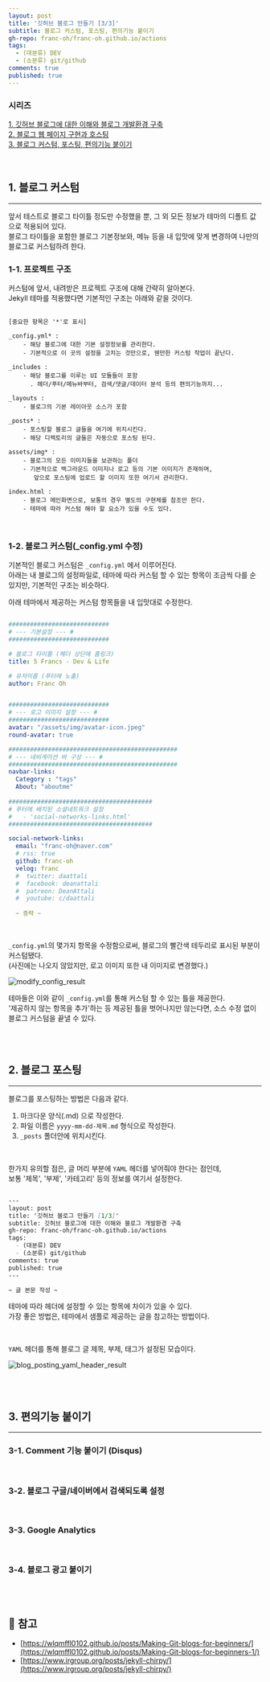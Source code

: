 ```yaml
---
layout: post
title: '깃허브 블로그 만들기 [3/3]'
subtitle: 블로그 커스텀, 포스팅, 편의기능 붙이기
gh-repo: franc-oh/franc-oh.github.io/actions
tags:
  - (대분류) DEV
  - (소분류) git/github
comments: true
published: true
---
```


### 시리즈

[1. 깃허브 블로그에 대한 이해와 블로그 개발환경 구축](/2022-11-14-make-github-blog-1)  
[2. 블로그 웹 페이지 구현과 호스팅](/2022-11-16-make-github-blog-2)  
[3. 블로그 커스텀, 포스팅, 편의기능 붙이기](/_ready/dev/2022-11-18-make-github-blog-3.md)

<br/>

## 1. 블로그 커스텀

---

앞서 테스트로 블로그 타이틀 정도만 수정했을 뿐, 그 외 모든 정보가 테마의 디폴트 값으로 적용되어 있다.  
블로그 타이틀을 포함한 블로그 기본정보와, 메뉴 등을 내 입맛에 맞게 변경하여 나만의 블로그로 커스텀하려 한다.

### 1-1. 프로젝트 구조
커스텀에 앞서, 내려받은 프로젝트 구조에 대해 간략히 알아본다.  
Jekyll 테마를 적용했다면 기본적인 구조는 아래와 같을 것이다.

```text

[중요한 항목은 '*'로 표시]

_config.yml* : 
    - 해당 블로그에 대한 기본 설정정보를 관리한다.
    - 기본적으로 이 곳의 설정을 고치는 것만으로, 웬만한 커스텀 작업이 끝난다.    
  
_includes : 
    - 해당 블로그를 이루는 UI 모듈들이 포함
      . 헤더/푸터/메뉴바부터, 검색/댓글/데이터 분석 등의 편의기능까지...
    
_layouts :
    - 블로그의 기본 레이아웃 소스가 포함
    
_posts* :
    - 포스팅할 블로그 글들을 여기에 위치시킨다.
    - 해당 디렉토리의 글들은 자동으로 포스팅 된다.
    
assets/img* :
    - 블로그의 모든 이미지들을 보관하는 폴더
    - 기본적으로 백그라운드 이미지나 로고 등의 기본 이미지가 존재하며,
       앞으로 포스팅에 업로드 할 이미지 또한 여기서 관리한다.

index.html :
    - 블로그 메인화면으로, 보통의 경우 별도의 구현체를 참조만 한다. 
    - 테마에 따라 커스텀 해야 할 요소가 있을 수도 있다.

```

<br/>

### 1-2. 블로그 커스텀(_config.yml 수정)

기본적인 블로그 커스텀은 `_config.yml` 에서 이루어진다.  
아래는 내 블로그의 설정파일로, 테마에 따라 커스텀 할 수 있는 항목이 조금씩 다를 순 있지만, 기본적인 구조는 비슷하다.

아래 테마에서 제공하는 커스텀 항목들을 내 입맛대로 수정한다.

```yaml

############################
# --- 기본설정 --- #
############################

# 블로그 타이틀 (헤더 상단에 홈링크)
title: 5 Francs - Dev & Life

# 유저이름 (푸터에 노출)
author: Franc Oh


############################
# --- 로고 이미지 설정 --- #
############################
avatar: "/assets/img/avatar-icon.jpeg"
round-avatar: true

###############################################
# --- 네비게이션 바 구성 --- #
###############################################
navbar-links:
  Category : "tags"
  About: "aboutme"
  
########################################
# 푸터에 배치된 소셜네트워크 설정
#   - 'social-networks-links.html'
########################################

social-network-links:
  email: "franc-oh@naver.com"
  # rss: true
  github: franc-oh
  velog: franc
  #  twitter: daattali
  #  facebook: deanattali
  #  patreon: DeanAttali
  #  youtube: c/daattali
  
  ~ 중략 ~

```

<br/>

`_config.yml`의 몇가지 항목을 수정함으로써, 블로그의 빨간색 테두리로 표시된 부분이 커스텀됐다.  
(사진에는 나오지 않았지만, 로고 이미지 또한 내 이미지로 변경했다.)

![modify_config_result](https://drive.google.com/uc?export=view&id=14QsfaeUPeyRB808t493HxcFtP9YJB0AY&authuser)

테마들은 이와 같이 `_config.yml`를 통해 커스텀 할 수 있는 틀을 제공한다.  
'제공하지 않는 항목을 추가'하는 등 제공된 틀을 벗어나지만 않는다면, 소스 수정 없이 블로그 커스텀을 끝낼 수 있다.

<br/>
<br/>

## 2. 블로그 포스팅

---

블로그를 포스팅하는 방법은 다음과 같다.
1. 마크다운 양식(.md) 으로 작성한다.
2. 파일 이름은 `yyyy-mm-dd-제목.md` 형식으로 작성한다. 
3. `_posts` 폴더안에 위치시킨다.

<br>

한가지 유의할 점은, 글 머리 부분에 `YAML` 헤더를 넣어줘야 한다는 점인데,  
보통 '제목', '부제', '카테고리' 등의 정보를 여기서 설정한다.

```markdown

---
layout: post
title: '깃허브 블로그 만들기 [1/3]'
subtitle: 깃허브 블로그에 대한 이해와 블로그 개발환경 구축
gh-repo: franc-oh/franc-oh.github.io/actions
tags:
  - (대분류) DEV
  - (소분류) git/github
comments: true
published: true
---

~ 글 본문 작성 ~

```

테마에 따라 헤더에 설정할 수 있는 항목에 차이가 있을 수 있다.  
가장 좋은 방법은, 테마에서 샘플로 제공하는 글을 참고하는 방법이다.

<br/>

`YAML` 헤더를 통해 블로그 글 제목, 부제, 태그가 설정된 모습이다.

![blog_posting_yaml_header_result](https://drive.google.com/uc?export=view&id=14TMQJwQjlDy4p-WjqoMMukExxB8-piKl)

<br/>
<br/>

## 3. 편의기능 붙이기

---



### 3-1. Comment 기능 붙이기 (Disqus)

<br/>

### 3-2. 블로그 구글/네이버에서 검색되도록 설정

<br/>

### 3-3. Google Analytics

<br/>

### 3-4. 블로그 광고 붙이기

<br/>
<br/>

## 🔎 참고
- [https://wlqmffl0102.github.io/posts/Making-Git-blogs-for-beginners/](https://wlqmffl0102.github.io/posts/Making-Git-blogs-for-beginners-1/)
- [https://www.irgroup.org/posts/jekyll-chirpy/](https://www.irgroup.org/posts/jekyll-chirpy/)